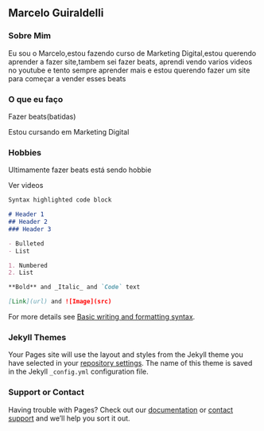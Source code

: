 ## Marcelo Guiraldelli

### Sobre Mim
Eu sou o Marcelo,estou fazendo curso de Marketing Digital,estou querendo aprender a fazer site,tambem sei fazer beats,
aprendi vendo varios videos no youtube e tento sempre aprender mais e estou querendo fazer um site para começar a vender esses beats 





### O que eu faço 

Fazer beats(batidas) 

Estou cursando em Marketing Digital

### Hobbies
Ultimamente fazer beats está sendo hobbie

Ver videos
```markdown
Syntax highlighted code block

# Header 1
## Header 2
### Header 3

- Bulleted
- List

1. Numbered
2. List

**Bold** and _Italic_ and `Code` text

[Link](url) and ![Image](src)
```

For more details see [Basic writing and formatting syntax](https://docs.github.com/en/github/writing-on-github/getting-started-with-writing-and-formatting-on-github/basic-writing-and-formatting-syntax).

### Jekyll Themes

Your Pages site will use the layout and styles from the Jekyll theme you have selected in your [repository settings](https://github.com/marcelog1511/portfolio/settings/pages). The name of this theme is saved in the Jekyll `_config.yml` configuration file.

### Support or Contact

Having trouble with Pages? Check out our [documentation](https://docs.github.com/categories/github-pages-basics/) or [contact support](https://support.github.com/contact) and we’ll help you sort it out.
